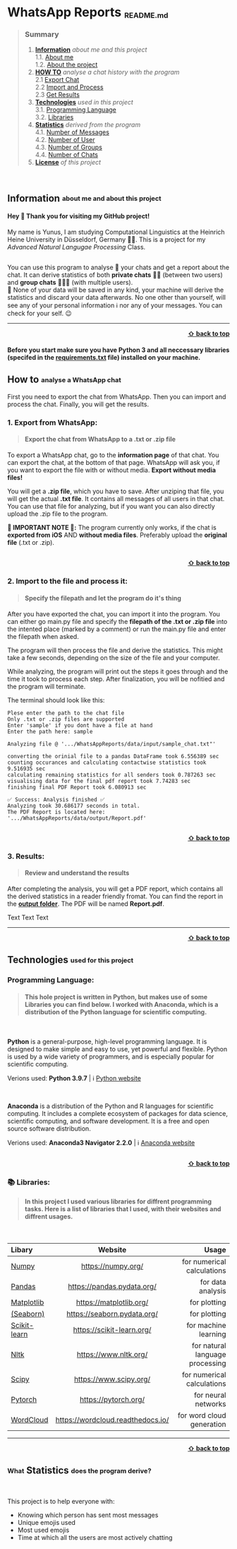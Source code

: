# WhatsApp Reports <sub><sup><sub> README.md </sub></sup></sub> <div id="top"/>

> ### Summary  
> 1. [**Information**](#information) *about me and this project*  
>		1.1. [About me](#about-me)  
>		1.2. [About the project](#about-the-project)
> 2. [**HOW TO**](#how-to) *analyse a chat history with the program*  
>		2.1 [Export Chat](#export-chat)    
>		2.2 [Import and Process](#import-and-process)  
> 		2.3 [Get Results](#get-results)
> 3. [**Technologies**](#technologies) *used in this project*  
> 		3.1. [Programming Language](#programming-language)  
> 		3.2. [Libraries](#libraries)
> 4. [**Statistics**](#statistics) *derived from the program*  
>		4.1. [Number of Messages](#number-of-messages)  
>		4.2. [Number of User](#number-of-contacts)  
>		4.3. [Number of Groups](#number-of-groups)  
>		4.4. [Number of Chats](#number-of-chats)  
> 5. [**License**](#license) *of this project*  


<div id="information"/> <div id="about-me"/>
<br>

## Information <sub><sup> about me and about this project </sub></sup>

#### Hey 👋 Thank you for visiting my GitHub project!

My name is Yunus, I am studying Computational Linguistics at the Heinrich Heine University in Düsseldorf, Germany 👨‍💻. This is a project for my *Advanced Natural Langugae Processing* Class.

<div id="about-the-project"/>  

## 

You can use this program to analyse 🧐 your chats and get a report about the chat. It can derive statistics of both **private chats** 👤👤 (between two users) and **group chats** 👥👤👥 (with multiple users).  
🛑 None of your data will be saved in any kind, your machine will derive the statistics and discard your data afterwards. No one other than yourself, will see any of your personal information ℹ️ nor any of your messages. You can check for your self. 😉

---


<div id="how-to"/>
<div id="export-chat"/>

<div align="right">
    <b><a href="#top">⇧ back to top</a></b>
</div>

#### Before you start make sure you have Python 3 and all neccessary libraries (specifed in the [requirements.txt](requirements.txt) file) installed on your machine.


## How to <sub><sup> analyse a WhatsApp chat </sub></sup>  

First you need to export the chat from WhatsApp. Then you can import and process the chat. Finally, you will get the results.

### **1. Export from WhatsApp**:
> #### Export the chat from WhatsApp to a .txt or .zip file

To export a WhatsApp chat, go to the **information page** of that chat. You can export the chat, at the bottom of that page. WhatsApp will ask you, if you want to export the file with or without media. **Export without media files!**  

You will get a **.zip file**, which you have to save. After unziping that file, you will get the actual **.txt file**. It contains all messages of all users in that chat. You can use that file for analyzing, but if you want you can also directly upload the .zip file to the program.  

**🚨 IMPORTANT NOTE 🚨:** The program currently only works, if the chat is **exported from iOS** AND **without media files**. Preferably upload the **original file** (.txt or .zip).

##

<div id="import-and-process"/>

<div align="right">
    <b><a href="#top">⇧ back to top</a></b>
</div>

### 2. Import to the file and process it:
> #### Specify the filepath and let the program do it's thing

After you have exported the chat, you can import it into the program. You can either go main.py file and specify the **filepath of the .txt or .zip file** into the intented place (marked by a comment) or run the main.py file and enter the filepath when asked.

The program will then process the file and derive the statistics. This might take a few seconds, depending on the size of the file and your computer. 

While analyzing, the program will print out the steps it goes through and the time it took to process each step. After finalization, you will be nofitied and the program will terminate.

The terminal should look like this:

```
Plese enter the path to the chat file
Only .txt or .zip files are supported
Enter 'sample' if you dont have a file at hand
Enter the path here: sample

Analyzing file @ '.../WhatsAppReports/data/input/sample_chat.txt"'

converting the orinial file to a pandas DataFrame took 6.556389 sec
counting occurances and calculating contactwise statistics took 9.516935 sec
calculating remaining statistics for all senders took 0.787263 sec
visualising data for the final pdf report took 7.74283 sec
finishing final PDF Report took 6.080913 sec

✅ Success: Analysis finished ✅
Analyzing took 30.686177 seconds in total.
The PDF Report is located here: '.../WhatsAppReports/data/output/Report.pdf'
```

##

<div id="get-results"/>

<div align="right">
    <b><a href="#top">⇧ back to top</a></b>
</div>

### **3. Results**:
> #### Review and understand the results  

After completing the analysis, you will get a PDF report, which contains all the derived statistics in a reader friendly fromat. You can find the report in the **[output folder](data/output)**. The PDF will be named **Report.pdf**.

Text Text Text

---

<div id="technologies"/>
<div id="programming-language"/>

<div align="right">
    <b><a href="#top">⇧ back to top</a></b>
</div>

## Technologies <sub><sup> used for this project </sub></sup>  

### Programming Language: 
> #### This hole project is written in Python, but makes use of some Libraries you can find below. I worked with Anaconda, which is a distribution of the Python language for scientific computing.

<br>

**Python** is a general-purpose, high-level programming language. It is designed to make simple and easy to use, yet powerful and flexible. Python is used by a wide variety of programmers, and is especially popular for scientific computing. 


Verions used:  **Python 3.9.7** | ℹ️ [Python website](https://www.python.org/)  

<br>

**Anaconda** is a distribution of the Python and R languages for scientific computing. It includes a complete ecosystem of packages for data science, scientific computing, and software development. It is a free and open source software distribution. 


Verions used:  **Anaconda3 Navigator 2.2.0** | ℹ️ [Anaconda website](http://www.anaconda.com)  

##

<div id="libraries">

<div align="right">
    <b><a href="#top">⇧ back to top</a></b>
</div>

### 📚 Libraries:
> #### In this project I used various libraries for diffrent programming tasks. Here is a list of libraries that I used, with their websites and diffrent usages.

<br>

Libary | Website | Usage
:--- | :---: | ---:
[Numpy](https://numpy.org/) | https://numpy.org/ | for numerical calculations
[Pandas](https://pandas.pydata.org/) | https://pandas.pydata.org/ | for data analysis
[Matplotlib](https://matplotlib.org/) | https://matplotlib.org/ | for plotting
[(Seaborn)](https://seaborn.pydata.org/) | https://seaborn.pydata.org/ | for plotting
[Scikit-learn](https://scikit-learn.org/) | https://scikit-learn.org/ | for machine learning
[Nltk](https://www.nltk.org/) | https://www.nltk.org/ | for natural language processing
[Scipy](https://www.scipy.org/) | https://www.scipy.org/ | for numerical calculations
[Pytorch](https://pytorch.org/) | https://pytorch.org/ | for neural networks
[WordCloud](https://wordcloud.readthedocs.io/) | https://wordcloud.readthedocs.io/ | for word cloud generation



---

<div id="statistics"/>

<div align="right">
    <b><a href="#top">⇧ back to top</a></b>
</div>

## <sub><sup>What</sub></sup> Statistics <sub><sup>does the program derive?</sub></sup> 



<br>

This project is to help everyone with:
* Knowing which person has sent most messages
* Unique emojis used
* Most used emojis
* Time at which all the users are most actively chatting


